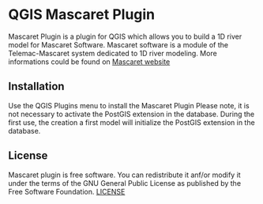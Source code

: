 
# QGIS Mascaret Plugin
Mascaret Plugin is a plugin for QGIS which allows you to build a 1D river model for Mascaret Software.
Mascaret software is a module of the Telemac-Mascaret system dedicated to 1D river modeling.
More informations could be found on [Mascaret website]("http://www.openmascaret.org")
## Installation
Use the QGIS Plugins menu to install the Mascaret Plugin
Please note, it is not necessary to activate the PostGIS extension in the database. During the first use, the creation a first model will initialize the PostGIS extension in the database.
## License
Mascaret plugin is free software.
You can redistribute it anf/or modify it under the terms of the GNU General Public License as published by the Free Software Foundation.
[LICENSE](LICENSE)
